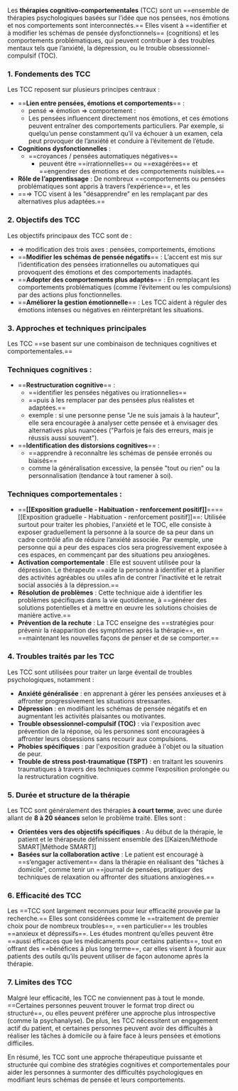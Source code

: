 Les **thérapies cognitivo-comportementales** (TCC) sont un ==ensemble de thérapies psychologiques basées sur l’idée que nos pensées, nos émotions et nos comportements sont interconnectés.== Elles visent à ==identifier et à modifier les schémas de pensée dysfonctionnels== (cognitions) et les comportements problématiques, qui peuvent contribuer à des troubles mentaux tels que l’anxiété, la dépression, ou le trouble obsessionnel-compulsif (TOC).

### 1. **Fondements des TCC**

Les TCC reposent sur plusieurs principes centraux :

- ==**Lien entre pensées, émotions et comportements**== :
    - pensé ⇒ émotion ⇒ comportement :
    - Les pensées influencent directement nos émotions, et ces émotions peuvent entraîner des comportements particuliers. Par exemple, si quelqu’un pense constamment qu’il va échouer à un examen, cela peut provoquer de l’anxiété et conduire à l’évitement de l’étude.
- **Cognitions dysfonctionnelles** :
    - ==croyances / pensées automatiques négatives==
        - peuvent être ==irrationnelles== ou ==exagérées== et ==engendrer des émotions et des comportements nuisibles.==
- **Rôle de l’apprentissage** : De nombreux ==comportements ou pensées problématiques sont appris à travers l’expérience==, et les
- ==⇒ TCC visent à les "désapprendre" en les remplaçant par des alternatives plus adaptées.==

### 2. **Objectifs des TCC**

Les objectifs principaux des TCC sont de :

- ⇒ modification des trois axes : pensées, comportements, émotions
- ==**Modifier les schémas de pensée négatifs**== : L’accent est mis sur l’identification des pensées irrationnelles ou automatiques qui provoquent des émotions et des comportements inadaptés.
- ==**Adopter des comportements plus adaptés**== : En remplaçant les comportements problématiques (comme l’évitement ou les compulsions) par des actions plus fonctionnelles.
- ==**Améliorer la gestion émotionnelle**== : Les TCC aident à réguler des émotions intenses ou négatives en réinterprétant les situations.

### 3. **Approches et techniques principales**

Les TCC ==se basent sur une combinaison de techniques cognitives et comportementales.==

### Techniques cognitives :

- ==**Restructuration cognitive**== :
    - ==identifier les pensées négatives ou irrationnelles==
    - ==puis à les remplacer par des pensées plus réalistes et adaptées.==
    - exemple : si une personne pense "Je ne suis jamais à la hauteur", elle sera encouragée à analyser cette pensée et à envisager des alternatives plus nuancées ("Parfois je fais des erreurs, mais je réussis aussi souvent").
- ==**Identification des distorsions cognitives**== :
    - ==apprendre à reconnaître les schémas de pensée erronés ou biaisés==
    - comme la généralisation excessive, la pensée "tout ou rien" ou la personnalisation (tendance à tout ramener à soi).

### Techniques comportementales :

- ==**[[Exposition graduelle - Habituation - renforcement positif]]**====[[Exposition graduelle - Habituation - renforcement positif]]==: Utilisée surtout pour traiter les phobies, l'anxiété et le TOC, elle consiste à exposer graduellement la personne à la source de sa peur dans un cadre contrôlé afin de réduire l’anxiété associée. Par exemple, une personne qui a peur des espaces clos sera progressivement exposée à ces espaces, en commençant par des situations peu anxiogènes.
- **Activation comportementale** : Elle est souvent utilisée pour la dépression. Le thérapeute ==aide la personne à identifier et à planifier des activités agréables ou utiles afin de contrer l’inactivité et le retrait social associés à la dépression.==
- **Résolution de problèmes** : Cette technique aide à identifier les problèmes spécifiques dans la vie quotidienne, à ==générer des solutions potentielles et à mettre en œuvre les solutions choisies de manière active.==
- **Prévention de la rechute** : La TCC enseigne des ==stratégies pour prévenir la réapparition des symptômes après la thérapie==, en ==maintenant les nouvelles façons de penser et de se comporter.==

### 4. **Troubles traités par les TCC**

Les TCC sont utilisées pour traiter un large éventail de troubles psychologiques, notamment :

- **Anxiété généralisée** : en apprenant à gérer les pensées anxieuses et à affronter progressivement les situations stressantes.
- **Dépression** : en modifiant les schémas de pensée négatifs et en augmentant les activités plaisantes ou motivantes.
- **Trouble obsessionnel-compulsif (TOC)** : via l'exposition avec prévention de la réponse, où les personnes sont encouragées à affronter leurs obsessions sans recourir aux compulsions.
- **Phobies spécifiques** : par l'exposition graduée à l'objet ou la situation de peur.
- **Trouble de stress post-traumatique (TSPT)** : en traitant les souvenirs traumatiques à travers des techniques comme l’exposition prolongée ou la restructuration cognitive.

### 5. **Durée et structure de la thérapie**

Les TCC sont généralement des thérapies **à court terme**, avec une durée allant de **8 à 20 séances** selon le problème traité. Elles sont :

- **Orientées vers des objectifs spécifiques** : Au début de la thérapie, le patient et le thérapeute définissent ensemble des [[Kaizen/Méthode SMART|Méthode SMART]]
- **Basées sur la collaboration active** : Le patient est encouragé à ==s’engager activement== dans la thérapie en réalisant des "tâches à domicile", comme tenir un ==journal de pensées, pratiquer des techniques de relaxation ou affronter des situations anxiogènes.==

### 6. **Efficacité des TCC**

Les ==TCC sont largement reconnues pour leur efficacité prouvée par la recherche.== Elles sont considérées comme le ==traitement de premier choix pour de nombreux troubles==, ==en particulier== les troubles ==anxieux et dépressifs==. Les études montrent qu’elles peuvent être ==aussi efficaces que les médicaments pour certains patients==, tout en offrant des ==bénéfices à plus long terme==, car elles visent à fournir aux patients des outils qu’ils peuvent utiliser de façon autonome après la thérapie.

### 7. **Limites des TCC**

Malgré leur efficacité, les TCC ne conviennent pas à tout le monde. ==Certaines personnes peuvent trouver le format trop direct ou structuré==, ou elles peuvent préférer une approche plus introspective (comme la psychanalyse). De plus, les TCC nécessitent un engagement actif du patient, et certaines personnes peuvent avoir des difficultés à réaliser les tâches à domicile ou à faire face à leurs pensées et émotions difficiles.

En résumé, les TCC sont une approche thérapeutique puissante et structurée qui combine des stratégies cognitives et comportementales pour aider les personnes à surmonter des difficultés psychologiques en modifiant leurs schémas de pensée et leurs comportements.